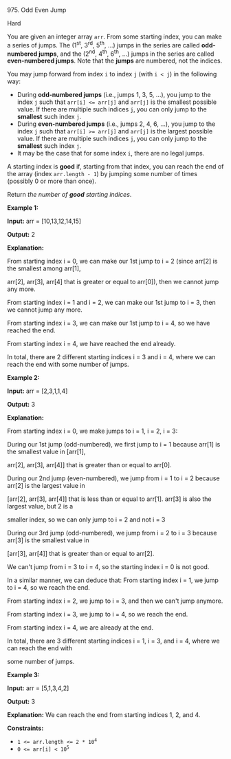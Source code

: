 975\. Odd Even Jump

Hard

You are given an integer array `arr`. From some starting index, you can make a series of jumps. The (1<sup>st</sup>, 3<sup>rd</sup>, 5<sup>th</sup>, ...) jumps in the series are called **odd-numbered jumps**, and the (2<sup>nd</sup>, 4<sup>th</sup>, 6<sup>th</sup>, ...) jumps in the series are called **even-numbered jumps**. Note that the **jumps** are numbered, not the indices.

You may jump forward from index `i` to index `j` (with `i < j`) in the following way:

*   During **odd-numbered jumps** (i.e., jumps 1, 3, 5, ...), you jump to the index `j` such that `arr[i] <= arr[j]` and `arr[j]` is the smallest possible value. If there are multiple such indices `j`, you can only jump to the **smallest** such index `j`.
*   During **even-numbered jumps** (i.e., jumps 2, 4, 6, ...), you jump to the index `j` such that `arr[i] >= arr[j]` and `arr[j]` is the largest possible value. If there are multiple such indices `j`, you can only jump to the **smallest** such index `j`.
*   It may be the case that for some index `i`, there are no legal jumps.

A starting index is **good** if, starting from that index, you can reach the end of the array (index `arr.length - 1`) by jumping some number of times (possibly 0 or more than once).

Return _the number of **good** starting indices_.

**Example 1:**

**Input:** arr = [10,13,12,14,15]

**Output:** 2

**Explanation:**

From starting index i = 0, we can make our 1st jump to i = 2 (since arr[2] is the smallest among arr[1],

arr[2], arr[3], arr[4] that is greater or equal to arr[0]), then we cannot jump any more.

From starting index i = 1 and i = 2, we can make our 1st jump to i = 3, then we cannot jump any more.

From starting index i = 3, we can make our 1st jump to i = 4, so we have reached the end.

From starting index i = 4, we have reached the end already.

In total, there are 2 different starting indices i = 3 and i = 4, where we can reach the end with some number of jumps.

**Example 2:**

**Input:** arr = [2,3,1,1,4]

**Output:** 3

**Explanation:**

From starting index i = 0, we make jumps to i = 1, i = 2, i = 3:

During our 1st jump (odd-numbered), we first jump to i = 1 because arr[1] is the smallest value in [arr[1],

arr[2], arr[3], arr[4]] that is greater than or equal to arr[0].

During our 2nd jump (even-numbered), we jump from i = 1 to i = 2 because arr[2] is the largest value in

[arr[2], arr[3], arr[4]] that is less than or equal to arr[1]. arr[3] is also the largest value, but 2 is a

smaller index, so we can only jump to i = 2 and not i = 3

During our 3rd jump (odd-numbered), we jump from i = 2 to i = 3 because arr[3] is the smallest value in

[arr[3], arr[4]] that is greater than or equal to arr[2].

We can't jump from i = 3 to i = 4, so the starting index i = 0 is not good.

In a similar manner, we can deduce that: From starting index i = 1, we jump to i = 4, so we reach the end.

From starting index i = 2, we jump to i = 3, and then we can't jump anymore.

From starting index i = 3, we jump to i = 4, so we reach the end.

From starting index i = 4, we are already at the end.

In total, there are 3 different starting indices i = 1, i = 3, and i = 4, where we can reach the end with

some number of jumps.

**Example 3:**

**Input:** arr = [5,1,3,4,2]

**Output:** 3

**Explanation:** We can reach the end from starting indices 1, 2, and 4.

**Constraints:**

*   <code>1 <= arr.length <= 2 * 10<sup>4</sup></code>
*   <code>0 <= arr[i] < 10<sup>5</sup></code>